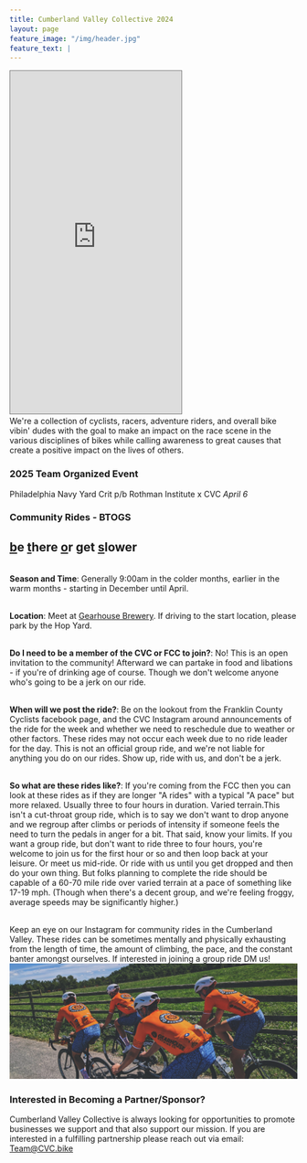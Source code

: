 ```yaml
---
title: Cumberland Valley Collective 2024
layout: page
feature_image: "/img/header.jpg"
feature_text: |
---
```

<div class="flex-container">
  <div class="events-container">
    <iframe class="calendar-small" src="https://calendar.google.com/calendar/embed?height=600&amp;wkst=1&amp;bgcolor=%23ffffff&amp;ctz=America%2FNew_York&amp;src=ZW1haWxjdmNiaWtlQGdtYWlsLmNvbQ&amp;color=%23039BE5&amp;mode=AGENDA&amp;title=Upcoming%20Events&amp;showPrint=0&amp;showTabs=0&amp;showCalendars=0" style="border:solid 1px #777" height="600" frameborder="0" scrolling="no"></iframe>
  </div>
  <div class="body-container">We're a collection of cyclists, racers, adventure riders, and overall bike vibin' dudes with the goal to make an impact on the race scene in the various disciplines of bikes while calling awareness to great causes that create a positive impact on the lives of others. <br>

  <h3>2025 Team Organized Event</h3>
 Philadelphia Navy Yard Crit p/b Rothman Institute x CVC <i>April 6</i>

  <h3>Community Rides - BTOGS</h3>
  <h2><b><u>b</b></u>e <b><u>t</b></u>here <b><u>o</b></u>r <b><u>g</b></u>et <b><u>s</b></u>lower</h2></br>
  <b>Season and Time</b>: Generally 9:00am in the colder months, earlier in the warm months - starting in December until April.<br><br>
  
  <b>Location</b>: Meet at <a href="https://maps.app.goo.gl/nkssa2k9oqX38dA26">Gearhouse Brewery</a>. If driving to the start location, please park by the Hop Yard.<br><br> 

  <b>Do I need to be a member of the CVC or FCC to join?</b>: No! This is an open invitation to the community! Afterward we can partake in food and libations - if you're of drinking age of course. Though we don't welcome anyone who's going to be a jerk on our ride.<br><br>

  <b>When will we post the ride?</b>: Be on the lookout from the Franklin County Cyclists facebook page, and the CVC Instagram around announcements of the ride for the week and whether we need to reschedule due to weather or other factors. These rides may not occur each week due to no ride leader for the day. This is not an official group ride, and we're not liable for anything you do on our rides. Show up, ride with us, and don't be a jerk.<br><br>

  <b>So what are these rides like?</b>: If you're coming from the FCC then you can look at these rides as if they are longer "A rides" with a typical "A pace" but more relaxed. Usually three to four hours in duration.  Varied terrain.This isn't a cut-throat group ride, which is to say we don't want to drop anyone and we regroup after climbs or periods of intensity if someone feels the need to turn the pedals in anger for a bit.  That said, know your limits.  If you want a group ride, but don't want to ride three to four hours, you're welcome to join us for the first hour or so and then loop back at your leisure.  Or meet us mid-ride.  Or ride with us until you get dropped and then do your own thing.  But folks planning to complete the ride should be capable of a 60-70 mile ride over varied terrain at a pace of something like 17-19 mph.  (Though when there's a decent group, and we're feeling froggy, average speeds may be significantly higher.)<br><br>

  Keep an eye on our Instagram for community rides in the Cumberland Valley. These rides can be sometimes mentally and physically exhausting from the length of time, the amount of climbing, the pace, and the constant banter amongst ourselves. If interested in joining a group ride DM us! 
  <img src="/img/body_img.jpeg" />
  <h3>Interested in Becoming a Partner/Sponsor?</h3>
  Cumberland Valley Collective is always looking for opportunities to promote businesses we support and that also support our mission. If you are interested in a fulfilling partnership please reach out via email: <a href="mailto:Team@CVC.bike">Team@CVC.bike</a>
  
  </div>
</div>

